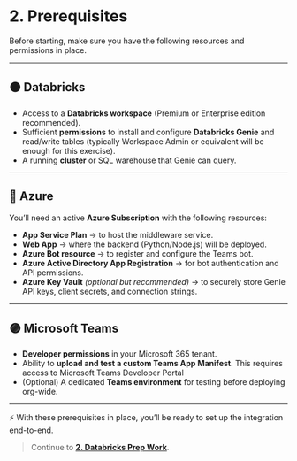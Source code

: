 # 2. Prerequisites

Before starting, make sure you have the following resources and permissions in place.

---

## 🟠 Databricks
- Access to a **Databricks workspace** (Premium or Enterprise edition recommended).  
- Sufficient **permissions** to install and configure **Databricks Genie** and read/write tables (typically Workspace Admin or equivalent will be enough for this exercise).  
- A running **cluster** or SQL warehouse that Genie can query.  

---

## 🔵 Azure
You’ll need an active **Azure Subscription** with the following resources:

- **App Service Plan** → to host the middleware service.  
- **Web App** → where the backend (Python/Node.js) will be deployed.  
- **Azure Bot resource** → to register and configure the Teams bot.  
- **Azure Active Directory App Registration** → for bot authentication and API permissions.  
- **Azure Key Vault** *(optional but recommended)* → to securely store Genie API keys, client secrets, and connection strings.  

---

## 🟣 Microsoft Teams
- **Developer permissions** in your Microsoft 365 tenant.  
- Ability to **upload and test a custom Teams App Manifest**. This requires access to Microsoft Teams Developer Portal 
- (Optional) A dedicated **Teams environment** for testing before deploying org-wide.  

---

⚡ With these prerequisites in place, you’ll be ready to set up the integration end-to-end.

> Continue to **[2. Databricks Prep Work](02-databricks-prep.md)**.
